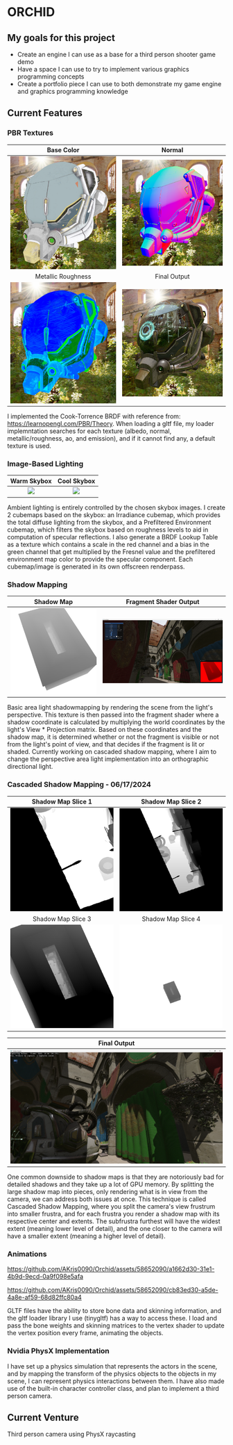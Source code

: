 # ORCHID

## My goals for this project
* Create an engine I can use as a base for a third person shooter game demo
* Have a space I can use to try to implement various graphics programming concepts
* Create a portfolio piece I can use to both demonstrate my game engine and graphics programming knowledge

## Current Features
### PBR Textures
|                                                     Base Color                                                  |                                                     Normal                                                                    |
| :-------------------------------------------------------------------------------------------------------------: | :---------------------------------------------------------------------------------------------------------------------------: |
|                                      ![](README_IMAGES/pbr/basecolor.png)                                       |                                          ![](README_IMAGES/pbr/normal.png)                                                    |
|                                                     Metallic Roughness                                          |                                                     Final Output                                                              |
|                                      ![](README_IMAGES/pbr/metallicroughness.png)                               |                                          ![](README_IMAGES/pbr/combined.png)                                                  |

I implemented the Cook-Torrence BRDF with reference from: https://learnopengl.com/PBR/Theory. When loading a gltf file, my loader implemntation searches for each texture (albedo, normal, metallic/roughness, ao, and emission), and if it cannot find any, a default texture is used. 

### Image-Based Lighting
|                                      Warm Skybox                         |                     Cool Skybox                                          |
| :----------------------------------------------------------------------: | :----------------------------------------------------------------------: |
|                   ![](README_IMAGES/IBL/blaze.png)                       |                    ![](README_IMAGES/IBL/sky.png)                        |

Ambient lighting is entirely controlled by the chosen skybox images. I create 2 cubemaps based on the skybox: an Irradiance cubemap, which provides the total diffuse lighting from the skybox, and a Prefiltered Environment cubemap, which filters the skybox based on roughness levels to aid in computation of specular reflections. I also generate a BRDF Lookup Table as a texture which contains a scale in the red channel and a bias in the green channel that get multiplied by the Fresnel value and the prefiltered environment map color to provide the specular component. Each cubemap/image is generated in its own offscreen renderpass.

### Shadow Mapping
|                                      Shadow Map                          |          Fragment Shader Output                                          |
| :----------------------------------------------------------------------: | :----------------------------------------------------------------------: |
|                   ![](README_IMAGES/shadow/shadowmap-3.png)              |               ![](README_IMAGES/shadow/shadowmap-1.png)                  |

Basic area light shadowmapping by rendering the scene from the light's perspective. This texture is then passed into the fragment shader where a shadow coordinate is calculated by multiplying the world coordinates by the light's View * Projection matrix. Based on these coordinates and the shadow map, it is determined whether or not the fragment is visible or not from the light's point of view, and that decides if the fragment is lit or shaded. Currently working on cascaded shadow mapping, where I aim to change the perspective area light implementation into an orthographic directional light.

### Cascaded Shadow Mapping - 06/17/2024

|                              Shadow Map Slice 1             |          Shadow Map Slice 2                                 |
| :---------------------------------------------------------: | :---------------------------------------------------------: |
|                   ![](README_IMAGES/CSM/3.png)              |               ![](README_IMAGES/CSM/2.png)                  |
|                                Shadow Map Slice 3           |                  Shadow Map Slice 4                         |
|                   ![](README_IMAGES/CSM/1.png)              |               ![](README_IMAGES/CSM/0.png)                  |

|                                 Final Output                             |
| :----------------------------------------------------------------------: |
|                  ![](README_IMAGES/CSM/YvUQO8.png)                       |

One common downside to shadow maps is that they are notoriously bad for detailed shadows and they take up a lot of GPU memory. By splitting the large shadow map into pieces, only rendering what is in view from the camera, we can address both issues at once. This technique is called Cascaded Shadow Mapping, where you split the camera's view frustrum into smaller frustra, and for each frustra you render a shadow map with its respective center and extents. The subfrustra furthest will have the widest extent (meaning lower level of detail), and the one closer to the camera will have a smaller extent (meaning a higher level of detail).

### Animations

https://github.com/AKris0090/Orchid/assets/58652090/a1662d30-31e1-4b9d-9ecd-0a9f098e5afa

https://github.com/AKris0090/Orchid/assets/58652090/cb83ed30-a5de-4a8e-af59-68d82ffc80a4

GLTF files have the ability to store bone data and skinning information, and the gltf loader library I use (tinygltf) has a way to access these. I load and pass the bone weights and skinning matrices to the vertex shader to update the vertex position every frame, animating the objects. 

### Nvidia PhysX Implementation
I have set up a physics simulation that represents the actors in the scene, and by mapping the transform of the physics objects to the objects in my scene, I can represent physics interactions between them. I have also made use of the built-in character controller class, and plan to implement a third person camera.

## Current Venture
Third person camera using PhysX raycasting
